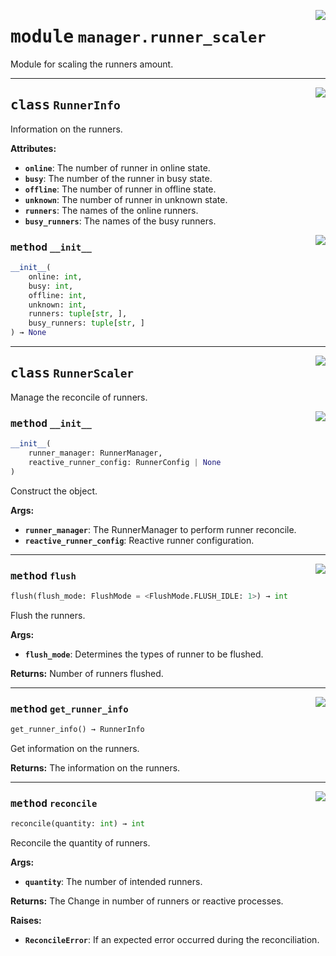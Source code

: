 <!-- markdownlint-disable -->

<a href="../src/github_runner_manager/manager/runner_scaler.py#L0"><img align="right" style="float:right;" src="https://img.shields.io/badge/-source-cccccc?style=flat-square"></a>

# <kbd>module</kbd> `manager.runner_scaler`
Module for scaling the runners amount. 



---

<a href="../src/github_runner_manager/manager/runner_scaler.py#L30"><img align="right" style="float:right;" src="https://img.shields.io/badge/-source-cccccc?style=flat-square"></a>

## <kbd>class</kbd> `RunnerInfo`
Information on the runners. 



**Attributes:**
 
 - <b>`online`</b>:  The number of runner in online state. 
 - <b>`busy`</b>:  The number of the runner in busy state. 
 - <b>`offline`</b>:  The number of runner in offline state. 
 - <b>`unknown`</b>:  The number of runner in unknown state. 
 - <b>`runners`</b>:  The names of the online runners. 
 - <b>`busy_runners`</b>:  The names of the busy runners. 

<a href="../<string>"><img align="right" style="float:right;" src="https://img.shields.io/badge/-source-cccccc?style=flat-square"></a>

### <kbd>method</kbd> `__init__`

```python
__init__(
    online: int,
    busy: int,
    offline: int,
    unknown: int,
    runners: tuple[str, ],
    busy_runners: tuple[str, ]
) → None
```









---

<a href="../src/github_runner_manager/manager/runner_scaler.py#L86"><img align="right" style="float:right;" src="https://img.shields.io/badge/-source-cccccc?style=flat-square"></a>

## <kbd>class</kbd> `RunnerScaler`
Manage the reconcile of runners. 

<a href="../src/github_runner_manager/manager/runner_scaler.py#L89"><img align="right" style="float:right;" src="https://img.shields.io/badge/-source-cccccc?style=flat-square"></a>

### <kbd>method</kbd> `__init__`

```python
__init__(
    runner_manager: RunnerManager,
    reactive_runner_config: RunnerConfig | None
)
```

Construct the object. 



**Args:**
 
 - <b>`runner_manager`</b>:  The RunnerManager to perform runner reconcile. 
 - <b>`reactive_runner_config`</b>:  Reactive runner configuration. 




---

<a href="../src/github_runner_manager/manager/runner_scaler.py#L137"><img align="right" style="float:right;" src="https://img.shields.io/badge/-source-cccccc?style=flat-square"></a>

### <kbd>method</kbd> `flush`

```python
flush(flush_mode: FlushMode = <FlushMode.FLUSH_IDLE: 1>) → int
```

Flush the runners. 



**Args:**
 
 - <b>`flush_mode`</b>:  Determines the types of runner to be flushed. 



**Returns:**
 Number of runners flushed. 

---

<a href="../src/github_runner_manager/manager/runner_scaler.py#L101"><img align="right" style="float:right;" src="https://img.shields.io/badge/-source-cccccc?style=flat-square"></a>

### <kbd>method</kbd> `get_runner_info`

```python
get_runner_info() → RunnerInfo
```

Get information on the runners. 



**Returns:**
  The information on the runners. 

---

<a href="../src/github_runner_manager/manager/runner_scaler.py#L155"><img align="right" style="float:right;" src="https://img.shields.io/badge/-source-cccccc?style=flat-square"></a>

### <kbd>method</kbd> `reconcile`

```python
reconcile(quantity: int) → int
```

Reconcile the quantity of runners. 



**Args:**
 
 - <b>`quantity`</b>:  The number of intended runners. 



**Returns:**
 The Change in number of runners or reactive processes. 



**Raises:**
 
 - <b>`ReconcileError`</b>:  If an expected error occurred during the reconciliation. 


